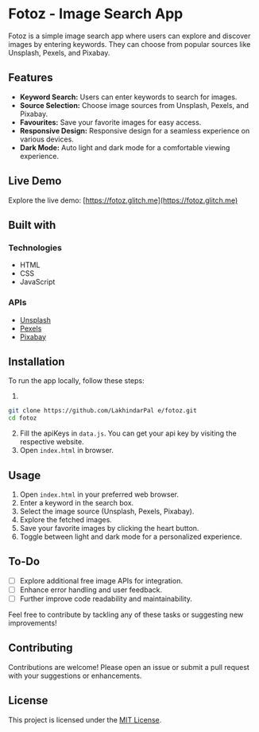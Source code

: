 # Fotoz - Image Search App

Fotoz is a simple image search app where users can explore and discover images by entering keywords. They can choose from popular sources like Unsplash, Pexels, and Pixabay.

## Features

- **Keyword Search:** Users can enter keywords to search for images.
- **Source Selection:** Choose image sources from Unsplash, Pexels, and Pixabay.
- **Favourites:** Save your favorite images for easy access.
- **Responsive Design:** Responsive design for a seamless experience on various devices.
- **Dark Mode:** Auto light and dark mode for a comfortable viewing experience.

## Live Demo

Explore the live demo: [https://fotoz.glitch.me](https://fotoz.glitch.me)

## Built with

### Technologies

- HTML
- CSS
- JavaScript

### APIs

- [Unsplash](https://unsplash.com/developers)
- [Pexels](https://www.pexels.com/api/)
- [Pixabay](https://pixabay.com/service/about/api/)

## Installation

To run the app locally, follow these steps:

1. 
```bash
git clone https://github.com/LakhindarPal e/fotoz.git
cd fotoz
```
2. Fill the apiKeys in `data.js`. You can get your api key by visiting the respective website.
3. Open `index.html` in browser.

## Usage

1. Open `index.html` in your preferred web browser.
2. Enter a keyword in the search box.
3. Select the image source (Unsplash, Pexels, Pixabay).
4. Explore the fetched images.
5. Save your favorite images by clicking the heart button.
6. Toggle between light and dark mode for a personalized experience.

## To-Do

- [ ] Explore additional free image APIs for integration.
- [ ] Enhance error handling and user feedback.
- [ ] Further improve code readability and maintainability.

Feel free to contribute by tackling any of these tasks or suggesting new improvements!

## Contributing

Contributions are welcome! Please open an issue or submit a pull request with your suggestions or enhancements.

## License

This project is licensed under the [MIT License](LICENSE).
